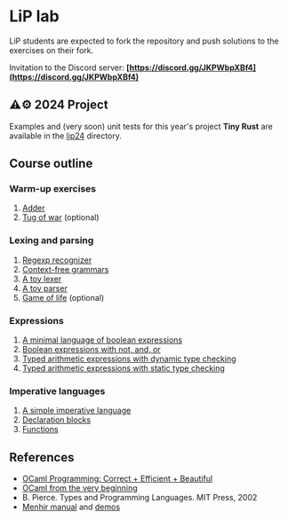 # LiP lab

LiP students are expected to fork the repository and push solutions to the exercises on their fork.

Invitation to the Discord server: **[https://discord.gg/JKPWbpXBf4](https://discord.gg/JKPWbpXBf4)**

## ⚠️⚙️ 2024 Project

Examples and (very soon) unit tests for this year's project **Tiny Rust** are available in the [lip24](lip24/) directory.

## Course outline

### Warm-up exercises

1. [Adder](basics/adder)
1. [Tug of war](basics/tugofwar) (optional)

### Lexing and parsing

1. [Regexp recognizer](basics/recognizer)
1. [Context-free grammars](contextfree)
1. [A toy lexer](toylexer)
1. [A toy parser](toyparser)
1. [Game of life](life) (optional)

### Expressions

1. [A minimal language of boolean expressions](expr/boolexpr)
1. [Boolean expressions with not, and, or](expr/andboolexpr)
1. [Typed arithmetic expressions with dynamic type checking](expr/arithexpr)
1. [Typed arithmetic expressions with static type checking](expr/sarithexpr)

### Imperative languages

1. [A simple imperative language](imp/while)
1. [Declaration blocks](imp/blocks)
1. [Functions](imp/fun)

## References

- [OCaml Programming: Correct + Efficient + Beautiful](https://cs3110.github.io/textbook/cover.html)
- [OCaml from the very beginning](http://ocaml-book.com/)
- B. Pierce. Types and Programming Languages. MIT Press, 2002
- [Menhir manual](https://cambium.inria.fr/~fpottier/menhir/manual.html) and
  [demos](https://gitlab.inria.fr/fpottier/menhir/-/tree/master/demos?ref_type=heads)
